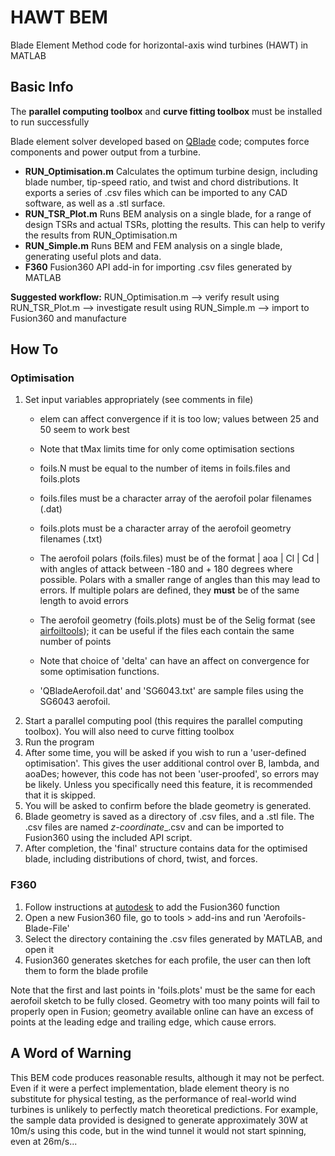 
# HAWT BEM

Blade Element Method code for horizontal-axis wind turbines (HAWT) in MATLAB

## Basic Info

The **parallel computing toolbox** and **curve fitting toolbox** must be installed to run successfully

Blade element solver developed based on [QBlade](http://www.q-blade.de) code; computes force components and power output from a turbine.

* **RUN_Optimisation.m** Calculates the optimum turbine design, including blade number, tip-speed ratio, and twist and chord distributions. It exports a series of .csv files which can be imported to any CAD software, as well as a .stl surface.
* **RUN_TSR_Plot.m** Runs BEM analysis on a single blade, for a range of design TSRs and actual TSRs, plotting the results. This can help to verify the results from RUN_Optimisation.m
* **RUN_Simple.m** Runs BEM and FEM analysis on a single blade, generating useful plots and data.
* **F360** Fusion360 API add-in for importing .csv files generated by MATLAB

**Suggested workflow:** RUN_Optimisation.m --> verify result using RUN_TSR_Plot.m --> investigate result using RUN_Simple.m --> import to Fusion360 and manufacture

## How To

### Optimisation

1. Set input variables appropriately (see comments in file)
    - elem can affect convergence if it is too low; values between 25 and 50 seem to work best
    - Note that tMax limits time for only come optimisation sections
    - foils.N must be equal to the number of items in foils.files and foils.plots
    - foils.files must be a character array of the aerofoil polar filenames (.dat)
    - foils.plots must be a character array of the aerofoil geometry filenames (.txt)
    
    - The aerofoil polars (foils.files) must be of the format  | aoa | Cl | Cd |  with angles of attack between -180 and + 180 degrees where possible. Polars with a smaller range of angles than this may lead to errors. If multiple polars are defined, they **must** be of the same length to avoid errors
    - The aerofoil geometry (foils.plots) must be of the Selig format (see [airfoiltools](http://www.airfoiltools.com)); it can be useful if the files each contain the same number of points
    - Note that choice of 'delta' can have an affect on convergence for some optimisation functions.
    - 'QBladeAerofoil.dat' and 'SG6043.txt' are sample files using the SG6043 aerofoil.
2. Start a parallel computing pool (this requires the parallel computing toolbox). You will also need to curve fitting toolbox
3. Run the program
4. After some time, you will be asked if you wish to run a 'user-defined optimisation'. This gives the user additional control over B, lambda, and aoaDes; however, this code has not been 'user-proofed', so errors may be likely. Unless you specifically need this feature, it is recommended that it is skipped.
5. You will be asked to confirm before the blade geometry is generated.
6. Blade geometry is saved as a directory of .csv files, and a .stl file. The .csv files are named *z-coordinate*_.csv and can be imported to Fusion360 using the included API script.
7. After completion, the 'final' structure contains data for the optimised blade, including distributions of chord, twist, and forces.

### F360

1. Follow instructions at [autodesk](https://knowledge.autodesk.com/support/fusion-360/troubleshooting/caas/sfdcarticles/sfdcarticles/How-to-install-an-ADD-IN-and-Script-in-Fusion-360.html) to add the Fusion360 function
2. Open a new Fusion360 file, go to tools > add-ins and run 'Aerofoils-Blade-File'
3. Select the directory containing the .csv files generated by MATLAB, and open it
4. Fusion360 generates sketches for each profile, the user can then loft them to form the blade profile

Note that the first and last points in 'foils.plots' must be the same for each aerofoil sketch to be fully closed. Geometry with too many points will fail to properly open in Fusion; geometry available online can have an excess of points at the leading edge and trailing edge, which cause errors.

## A Word of Warning

This BEM code produces reasonable results, although it may not be perfect. Even if it were a perfect implementation, blade element theory is no substitute for physical testing, as the performance of real-world wind turbines is unlikely to perfectly match theoretical predictions. For example, the sample data provided is designed to generate approximately 30W at 10m/s using this code, but in the wind tunnel it would not start spinning, even at 26m/s... 

